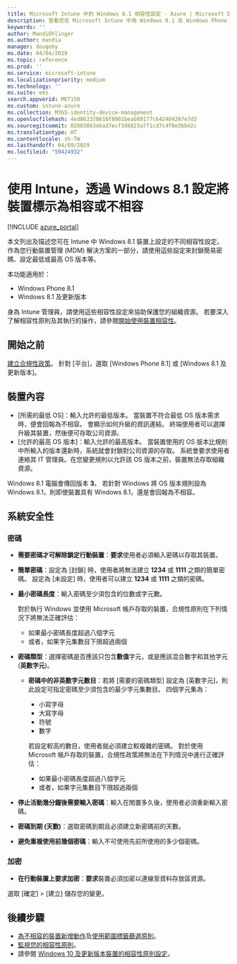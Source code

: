 ```yaml
---
title: Microsoft Intune 中的 Windows 8.1 相容性設定 - Azure | Microsoft Docs
description: 查看您在 Microsoft Intune 中為 Windows 8.1 及 Windows Phone 8.1 裝置設定相容性時可使用的所有設定清單。 檢查最低和最高作業系統上的相容性、設定密碼限制和長度、啟用資料儲存區加密等。
keywords: ''
author: MandiOhlinger
ms.author: mandia
manager: dougeby
ms.date: 04/04/2019
ms.topic: reference
ms.prod: ''
ms.service: microsoft-intune
ms.localizationpriority: medium
ms.technology: ''
ms.suite: ems
search.appverid: MET150
ms.custom: intune-azure
ms.collection: M365-identity-device-management
ms.openlocfilehash: 4ed863378616f8001beab89177c642404287e7d3
ms.sourcegitcommit: 02803863eba37ecf3d8823a7f1cd7c4f8e3bb42c
ms.translationtype: HT
ms.contentlocale: zh-TW
ms.lasthandoff: 04/09/2019
ms.locfileid: "59424932"
---
```

# <a name="windows-81-settings-to-mark-devices-as-compliant-or-not-compliant-using-intune"></a>使用 Intune，透過 Windows 8.1 設定將裝置標示為相容或不相容

[!INCLUDE [azure_portal](./includes/azure_portal.md)]

本文列出及描述您可在 Intune 中 Windows 8.1 裝置上設定的不同相容性設定。 作為您行動裝置管理 (MDM) 解決方案的一部分，請使用這些設定來封鎖簡易密碼、設定最低或最高 OS 版本等。

本功能適用於：

- Windows Phone 8.1
- Windows 8.1 及更新版本

身為 Intune 管理員，請使用這些相容性設定來協助保護您的組織資源。 若要深入了解相容性原則及其執行的操作，請參閱[開始使用裝置相容性](device-compliance-get-started.md)。

## <a name="before-you-begin"></a>開始之前

[建立合規性政策](create-compliance-policy.md#create-the-policy)。 針對 [平台]，選取 [Windows Phone 8.1] 或 [Windows 8.1 及更新版本]。

## <a name="device-properties"></a>裝置內容

- [所需的最低 OS]：輸入允許的最低版本。 當裝置不符合最低 OS 版本需求時，便會回報為不相容。 會顯示如何升級的資訊連結。 終端使用者可以選擇升級其裝置，然後便可存取公司資源。
- [允許的最高 OS 版本]：輸入允許的最高版本。 當裝置使用的 OS 版本比規則中所輸入的版本還新時，系統就會封鎖對公司資源的存取。 系統會要求使用者連絡其 IT 管理員。在您變更規則以允許該 OS 版本之前，裝置無法存取組織資源。

Windows 8.1 電腦會傳回版本 **3**。 若針對 Windows 將 OS 版本規則設為 Windows 8.1，則即使裝置具有 Windows 8.1，還是會回報為不相容。

## <a name="system-security"></a>系統安全性

### <a name="password"></a>密碼

- **需要密碼才可解除鎖定行動裝置**：**要求**使用者必須輸入密碼以存取其裝置。
- **簡單密碼**：設定為 [封鎖] 時，使用者將無法建立 **1234** 或 **1111** 之類的簡單密碼。 設定為 [未設定] 時，使用者可以建立 **1234** 或 **1111** 之類的密碼。
- **最小密碼長度**：輸入密碼至少須包含的位數或字元數。

  對於執行 Windows 並使用 Microsoft 帳戶存取的裝置，合規性原則在下列情況下將無法正確評估：
  - 如果最小密碼長度超過八個字元
  - 或者，如果字元集數目下限超過兩個

- **密碼類型**：選擇密碼是否應該只包含**數值**字元，或是應該混合數字和其他字元 (**英數字元**)。
  
  - **密碼中的非英數字元數目**：若將 [需要的密碼類型] 設定為 [英數字元]，則此設定可指定密碼至少須包含的最少字元集數目。 四個字元集為：
    - 小寫字母
    - 大寫字母
    - 符號
    - 數字

    若設定較高的數目，使用者就必須建立較複雜的密碼。 對於使用 Microsoft 帳戶存取的裝置，合規性政策將無法在下列情況中進行正確評估：

    - 如果最小密碼長度超過八個字元
    - 或者，如果字元集數目下限超過兩個

- **停止活動幾分鐘後需要輸入密碼**：輸入在閒置多久後，使用者必須重新輸入密碼。
- **密碼到期 (天數)**：選取密碼到期且必須建立新密碼前的天數。
- **避免重複使用前幾個密碼**：輸入不可使用先前所使用的多少個密碼。

### <a name="encryption"></a>加密

- **在行動裝置上要求加密**：**要求**裝置必須加密以連線至資料存放區資源。

選取 [確定] > [建立] 儲存您的變更。

## <a name="next-steps"></a>後續步驟

- [為不相容的裝置新增動作](actions-for-noncompliance.md)及[使用範圍標籤篩選原則](scope-tags.md)。
- [監視您的相容性原則](compliance-policy-monitor.md)。
- 請參閱 [Windows 10 及更新版本裝置的相容性原則設定](compliance-policy-create-windows.md)。